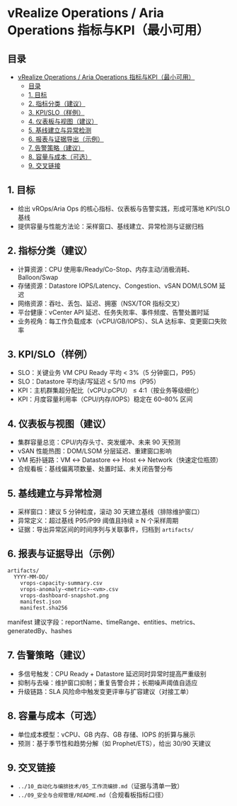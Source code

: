 # vRealize Operations / Aria Operations 指标与KPI（最小可用）

## 目录

- [vRealize Operations / Aria Operations 指标与KPI（最小可用）](#vrealize-operations--aria-operations-指标与kpi最小可用)
  - [目录](#目录)
  - [1. 目标](#1-目标)
  - [2. 指标分类（建议）](#2-指标分类建议)
  - [3. KPI/SLO（样例）](#3-kpislo样例)
  - [4. 仪表板与视图（建议）](#4-仪表板与视图建议)
  - [5. 基线建立与异常检测](#5-基线建立与异常检测)
  - [6. 报表与证据导出（示例）](#6-报表与证据导出示例)
  - [7. 告警策略（建议）](#7-告警策略建议)
  - [8. 容量与成本（可选）](#8-容量与成本可选)
  - [9. 交叉链接](#9-交叉链接)

## 1. 目标

- 给出 vROps/Aria Ops 的核心指标、仪表板与告警实践，形成可落地 KPI/SLO 基线
- 提供容量与性能方法论：采样窗口、基线建立、异常检测与证据归档

## 2. 指标分类（建议）

- 计算资源：CPU 使用率/Ready/Co-Stop、内存主动/消极消耗、Balloon/Swap
- 存储资源：Datastore IOPS/Latency、Congestion、vSAN DOM/LSOM 延迟
- 网络资源：吞吐、丢包、延迟、拥塞（NSX/TOR 指标交叉）
- 平台健康：vCenter API 延迟、任务失败率、事件频度、告警处置时延
- 业务视角：每工作负载成本（vCPU/GB/IOPS）、SLA 达标率、变更窗口失败率

## 3. KPI/SLO（样例）

- SLO：关键业务 VM CPU Ready 平均 < 3%（5 分钟窗口，P95）
- SLO：Datastore 平均读/写延迟 < 5/10 ms（P95）
- KPI：主机群集超分配比（vCPU:pCPU） ≤ 4:1（按业务等级细化）
- KPI：月度容量利用率（CPU/内存/IOPS）稳定在 60–80% 区间

## 4. 仪表板与视图（建议）

- 集群容量总览：CPU/内存头寸、突发缓冲、未来 90 天预测
- vSAN 性能热图：DOM/LSOM 分层延迟、重建窗口影响
- VM 拓扑链路：VM ↔ Datastore ↔ Host ↔ Network（快速定位瓶颈）
- 合规看板：基线偏离项数量、处置时延、未关闭告警分布

## 5. 基线建立与异常检测

- 采样窗口：建议 5 分钟粒度，滚动 30 天建立基线（排除维护窗口）
- 异常定义：超过基线 P95/P99 阈值且持续 ≥ N 个采样周期
- 证据：导出异常区间的时间序列与关联事件，归档到 `artifacts/`

## 6. 报表与证据导出（示例）

```text
artifacts/
  YYYY-MM-DD/
    vrops-capacity-summary.csv
    vrops-anomaly-<metric>-<vm>.csv
    vrops-dashboard-snapshot.png
    manifest.json
    manifest.sha256
```

manifest 建议字段：reportName、timeRange、entities、metrics、generatedBy、hashes

## 7. 告警策略（建议）

- 多信号触发：CPU Ready + Datastore 延迟同时异常时提高严重级别
- 抑制与去噪：维护窗口抑制；重复告警合并；长期噪声阈值自适应
- 升级链路：SLA 风险命中触发变更评审与扩容建议（对接工单）

## 8. 容量与成本（可选）

- 单位成本模型：vCPU、GB 内存、GB 存储、IOPS 的折算与展示
- 预测：基于季节性和趋势分解（如 Prophet/ETS），给出 30/90 天建议

## 9. 交叉链接

- `../10_自动化与编排技术/05_工作流编排.md`（证据与清单一致）
- `../09_安全与合规管理/README.md`（合规看板指标口径）
